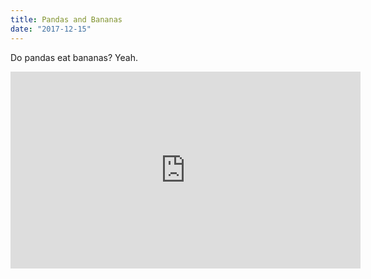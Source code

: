 ```yaml
---
title: Pandas and Bananas
date: "2017-12-15"
---
```


Do pandas eat bananas? Yeah.

<iframe width="560" height="315" src="https://www.youtube.com/embed/4SZl1r2O_bY" frameborder="0" allowfullscreen></iframe>